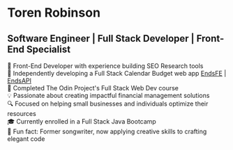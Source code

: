 # Toren Robinson

## Software Engineer | Full Stack Developer | Front-End Specialist  

💼 Front-End Developer with experience building SEO Research tools   
🌟 Independently developing a Full Stack Calendar Budget web app [EndsFE](https://github.com/torenrob/endsFE) | [EndsAPI](https://github.com/torenrob/endsapi)    
🚀 Completed The Odin Project's Full Stack Web Dev course   
💡 Passionate about creating impactful financial management solutions   
🔍 Focused on helping small businesses and individuals optimize their resources  
🎓 Currently enrolled in a Full Stack Java Bootcamp   
🎵 Fun fact: Former songwriter, now applying creative skills to crafting elegant code

